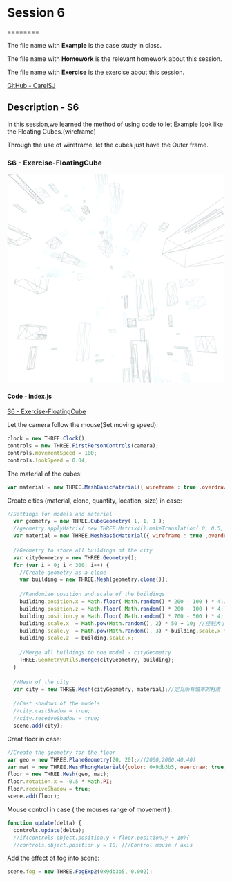 # Session 6
========

The file name with **Example** is the case study in class.

The file name with **Homework** is the relevant homework about this session.

The file name with **Exercise** is the exercise about this session.

[GitHub - CarelSJ](https://github.com/CarelSJ/DAT505-GitHub)

## Description - S6 ##

In this session,we learned the method of using code to let Example look like the Floating Cubes.(wireframe)

Through the use of wireframe, let the cubes just have the Outer frame.

### S6 - Exercise-FloatingCube ###
![S6-01](https://github.com/CarelSJ/DAT505-GitHub/blob/master/images/S6-01.png)
![S6-02](https://github.com/CarelSJ/DAT505-GitHub/blob/master/images/S6-02.png)
#### Code - index.js ####

[S6 - Exercise-FloatingCube](https://github.com/CarelSJ/DAT505-GitHub/blob/master/Session6/S6_Exercise-FloatingCube/js/index.js)


Let the camera follow the mouse(Set moving speed):

```javascript
clock = new THREE.Clock();
controls = new THREE.FirstPersonControls(camera);
controls.movementSpeed = 100;
controls.lookSpeed = 0.04;
```

The material of the cubes:
```javascript
var material = new THREE.MeshBasicMaterial({ wireframe : true ,overdraw: true, color: 0x000000,opacity:0.5});
```

Create cities (material, clone, quantity, location, size) in case:

```javascript
//Settings for models and material
  var geometry = new THREE.CubeGeometry( 1, 1, 1 );
  //geometry.applyMatrix( new THREE.Matrix4().makeTranslation( 0, 0.5, 0 ) );
  var material = new THREE.MeshBasicMaterial({ wireframe : true ,overdraw: true, color: 0x000000,opacity:0.5});

  //Geometry to store all buildings of the city
  var cityGeometry = new THREE.Geometry();
  for (var i = 0; i < 300; i++) {
    //Create geometry as a clone
    var building = new THREE.Mesh(geometry.clone());

    //Randomize position and scale of the buildings
    building.position.x = Math.floor( Math.random() * 200 - 100 ) * 4;//200 - 100
    building.position.z = Math.floor( Math.random() * 200 - 100 ) * 4;
    building.position.y = Math.floor( Math.random() * 700 - 500 ) * 4;
    building.scale.x  = Math.pow(Math.random(), 2) * 50 + 10; //控制大小，x=y=z
    building.scale.y  = Math.pow(Math.random(), 3) * building.scale.x * 8 + 8;
    building.scale.z  = building.scale.x;

    //Merge all buildings to one model - cityGeometry
    THREE.GeometryUtils.merge(cityGeometry, building);
  }

  //Mesh of the city
  var city = new THREE.Mesh(cityGeometry, material);//定义所有城市的材质

  //Cast shadows of the models
  //city.castShadow = true;
  //city.receiveShadow = true;
  scene.add(city);
```


Creat floor in case:
```javascript
//Create the geometry for the floor
var geo = new THREE.PlaneGeometry(20, 20);//(2000,2000,40,40)
var mat = new THREE.MeshPhongMaterial({color: 0x9db3b5, overdraw: true,wireframe : true});
floor = new THREE.Mesh(geo, mat);
floor.rotation.x = -0.5 * Math.PI;
floor.receiveShadow = true;
scene.add(floor);
```

Mouse control in case ( the mouses range of movement ):
```javascript
function update(delta) {
  controls.update(delta);
  //if(controls.object.position.y < floor.position.y + 10){
  //controls.object.position.y = 10; }//Control mouse Y axis

```

Add the effect of fog into scene:
```javascript
scene.fog = new THREE.FogExp2(0x9db3b5, 0.002);
```
